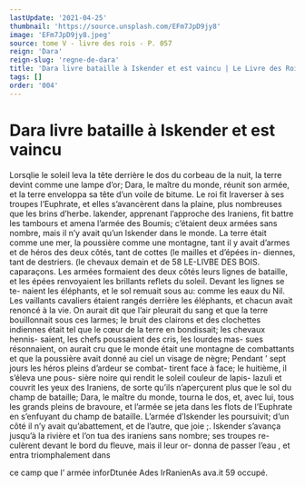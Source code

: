 ```yaml
---
lastUpdate: '2021-04-25'
thumbnail: 'https://source.unsplash.com/EFm7JpD9jy8'
image: 'EFm7JpD9jy8.jpeg'
source: tome V - livre des rois - P. 057
reign: 'Dara'
reign-slug: 'regne-de-dara'
title: 'Dara livre bataille à Iskender et est vaincu | Le Livre des Rois | Shâhnâmeh'
tags: []
order: '004'
---
```


# Dara livre bataille à Iskender et est vaincu

Lorsqlie le soleil leva la tête derrière le dos du corbeau de la nuit, la terre devint comme une lampe d’or; Dara, le maître du monde, réunit son armée,
et la terre enveloppa sa tête d’un voile de bitume.
Le roi fit lraverser à ses troupes l’Euphrate, et elles s’avancèrent dans la plaine, plus nombreuses que
les brins d’herbe. lakender, apprenant l’approche des Iraniens, fit battre les tambours et amena l’armée
des Boumis; c’étaient deux armées sans nombre,
mais il n’y avait qu’un lskender dans le monde. La
terre était comme une mer, la poussière comme une montagne, tant il y avait d’armes et de héros des
deux côtés, tant de cottes (le mailles et d’épées in-
diennes, tant de destriers. (le chevaux demain et de
58 LE-LIVBE DES BOIS. caparaçons. Les armées formaient des deux côtés
leurs lignes de bataille, et les épées renvoyaient les
brillants reflets du soleil. Devant les lignes se te- naient les éléphants, et le sol remuait sous au: comme
les eaux du Nil. Les vaillants cavaliers étaient rangés derrière les éléphants, et chacun avait renoncé à la
vie. On aurait dit que l’air pleurait du sang et que
la terre bouillonnait sous ces larmes; le bruit des clairons et des clochettes indiennes était tel que le cœur de la terre en bondissait; les chevaux hennis- saient, les chefs poussaient des cris, les lourdes mas- sues résonnaient, on aurait cru que le monde était
une montagne de combattants et que la poussière avait donné au ciel un visage de nègre; Pendant ’
sept jours les héros pleins d’ardeur se combat-
tirent face à face; le huitième, il s’éleva une pous-
sière noire qui rendit le soleil couleur de lapis- lazuli et couvrit les yeux des Iraniens, de sorte qu’ils n’aperçurent plus que le sol du champ de bataille; Dara, le maître du monde, tourna le dos, et, avec lui, tous les grands pleins de bravoure, et l’armée
se jeta dans les flots de l’Euphrate en s’enfuyant du
champ de bataille. L’armée d’Iskender les poursuivit;
d’un côté il n’y avait qu’abattement, et de l’autre,
que joie ;. Iskender s’avança jusqu’à la rivière et
l’on tua des iraniens sans nombre; ses troupes re-
culèrent devant le bord du fleuve, mais il leur or- donna de passer l’eau , et entra triomphalement dans

ce camp que l’ armée inforDtunée Ades IrRanienAs ava.it 59 occupé.
